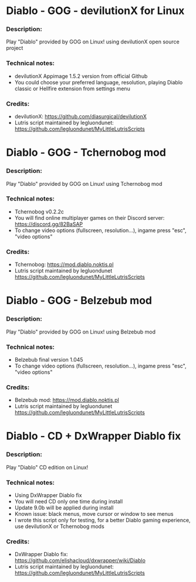 # Diablo - GOG - devilutionX for Linux
### Description:
Play "Diablo" provided by GOG on Linux! using devilutionX open source project
### Technical notes:
- devilutionX Appimage 1.5.2 version from official Github
- You could choose your preferred language, resolution, playing Diablo classic or Hellfire extension from settings menu
### Credits:
- devilutionX: https://github.com/diasurgical/devilutionX
- Lutris script maintained by legluondunet: https://github.com/legluondunet/MyLittleLutrisScripts


# Diablo - GOG - Tchernobog mod
### Description:
Play "Diablo" provided by GOG on Linux! using Tchernobog mod
### Technical notes:
- Tchernobog v0.2.2c
- You will find online multiplayer games on their Discord server: https://discord.gg/82BaSAP
- To change video options (fullscreen, resolution...), ingame press "esc", "video options"
### Credits:
- Tchernobog: https://mod.diablo.noktis.pl
- Lutris script maintained by legluondunet https://github.com/legluondunet/MyLittleLutrisScripts


# Diablo - GOG - Belzebub mod
### Description:
Play "Diablo" provided by GOG on Linux! using Belzebub mod
### Technical notes:
- Belzebub final version 1.045
- To change video options (fullscreen, resolution...), ingame press "esc", "video options"
### Credits:
- Belzebub mod: https://mod.diablo.noktis.pl
- Lutris script maintained by legluondunet https://github.com/legluondunet/MyLittleLutrisScripts


# Diablo - CD + DxWrapper Diablo fix
### Description:
Play "Diablo" CD edition on Linux!
### Technical notes:
- Using DxWrapper Diablo fix
- You will need CD only one time during install
- Update 9.0b will be applied during install
- Known issue: black menus, move cursor or window to see menus
- I wrote this script only for testing, for a better Diablo gaming experience, use devilutionX or Tchernobog mods
### Credits:
- DxWrapper Diablo fix: https://github.com/elishacloud/dxwrapper/wiki/Diablo
- Lutris script maintained by legluondunet: https://github.com/legluondunet/MyLittleLutrisScripts

